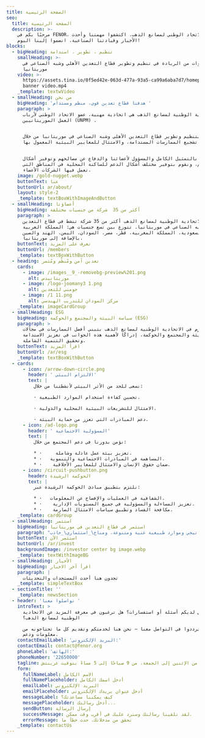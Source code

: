 ```yaml
---
title: الصفحة الرئيسية
seo:
  title: الصفحة الرئيسية
  description: >-
    مرحبًا بكم في FENOR، الاتحاد الوطني لمصانع الذهب. اكتشفوا مهمتنا وأحدث
    الأخبار وقيادتنا الصناعية. انضموا إلينا اليوم!
blocks:
  - bigHeading: تنظيم ، تطوير ، استدامة
    smallHeading: >-
      سنوات من الريادة في تنظيم وتطوير قطاع التعدين الأهلي وشبه الصناعي في
      موريتانيا
    video: >-
      https://assets.tina.io/0f5ed42e-063d-477a-93a5-ca99a6aba7d7/homepage
      banner video.mp4
    _template: textwVideo
  - smallHeading: من نحن
    bigHeading: 'هدفنا قطاع تعدين قوي، منظم ومستدام '
    paragraph: >
      الاتحادية الوطنية لمصانع الذهب هي اتحادية مهنية، عضو الاتحاد الوطني لأرباب
      العمل الموريتانيين (UNPM) .


      نسعى لتنظيم وتطوير قطاع التعدين الأهلي وشبه الصناعي في موريتانيا من خلال
      تشجيع الممارسات المستدامة، والامتثال للمعايير البيئية المعمول بها.


      نلتزم بالتمثيل الكامل والمسؤول لأعضائنا والدفاع عن مصالحهم وتوفير أشكال
      الدعم لهم، ونقوم بتوفير مختلف أشكال الدعم للساكنة المحلية في المناطق التي
      تعمل فيها الشركات الأعضاء.
    image: /gold-nugget.webp
    buttonText: عنا
    buttonUrl: ar/about/
    layout: style-2
    _template: textBoxWithImageAndButton
  - smallHeading: أعضاؤنا
    bigHeading: أكثر من 35  شركة من جنسيات مختلفة
    paragraph: >
      تضم الاتحادية الوطنية لمصانع الذهب أكثر من 35 شركة تنشط في قطاع التعدين
      الأهلي وشبه الصناعي في موريتانيا. تتوزع بين تسع جنسيات هي: المملكة العربية
      السعودية، المملكة المغربية، قطر، مصر، السودان، اليمن، الهند والصين
      بالإضافة إلى موريتانيا.
    buttonText: تعرف على المزيد
    buttonUrl: /members
    _template: textBoxWithButton
  - heading: تعدين آمن ومُنظَّم ومُثمر
    cards:
      - image: /images__9_-removebg-preview%201.png
        alt: موريتانيدس
      - image: /logo-joomany3 1.png
        alt: جومني للتعدين
      - image: /1 11.png
        alt: مركز السودان للتدريب الهندسي
    _template: imageCardGroup
  - smallHeading: ESG
    bigHeading: سياسة البيئة والمجتمع والحوكمة (ESG)
    paragraph: >
      نلتزم في الاتحادية الوطنية لمصانع الذهب بتبني أفضل الممارسات في مجالات:
      البيئة والمجتمع والحوكمة، إدراكًا لأهمية هذه الجوانب في تعزيز الاستدامة
      وتحقيق التنمية الشاملة.
    buttonText: اقرأ المزيد
    buttonUrl: /ar/esg
    _template: textBoxWithButton
  - cards:
      - icon: /arrow-down-circle.png
        header: ' الالتزام البيئي'
        text: |
          نسعى للحد من الأثر البيئي لأنشطتنا من خلال:

          · تحسين كفاءة استخدام الموارد الطبيعية.

          · الامتثال للتشريعات البيئية المحلية والدولية.

          · دعم المبادرات التي تعزز من حماية البيئة.
      - icon: /ad-logo.png
        header: ' المسؤولية الاجتماعية'
        text: |
          نؤمن بدورنا في دعم المجتمع من خلال:

          * ·     تعزيز بيئة عمل عادلة وشاملة.
          * ·   المساهمة في المبادرات الاجتماعية والتنموية.
          * ·    ضمان حقوق الإنسان والامتثال للمعايير الأخلاقية.
      - icon: /circuit-pushbutton.png
        header: الحوكمة الرشيدة
        text: |
          نلتزم بتطبيق مبادئ الحوكمة الرشيدة عبر:

          * ·   الشفافية في العمليات والإفصاح عن المعلومات.
          * ·    تعزيز المساءلة والمسؤولية في جميع المستويات الإدارية.
          * ·    مكافحة الفساد وتطبيق سياسات الامتثال الصارمة.
    _template: cardGroup
  - smallHeading: استثمر
    bigHeading: استثمر في قطاع التعدين في موريتانيا
    paragraph: "موقع استراتيجي وموارد طبيعية غنية ومتنوعة، ومناخ\_استثماري\_جاذب\n"
    buttonText: استثمر الآن
    buttonUrl: /ar/invest
    backgroundImage: /investor center bg image.webp
    _template: textWithImageBG
  - smallHeading: الأخبار
    bigHeading: اقرأ آخر الاخبار
    paragraph: |
      تجدون هنا أحدث المستجدات والتحديثات
    _template: simpleTextBox
  - sectionTitle: ''
    _template: newsSection
  - header: 'تواصلوا معنا '
    introText: >
      هل لديكم أسئلة أو استفسارات؟ هل ترغبون في معرفة المزيد عن الاتحادية
      الوطنية لمصانع الذهب؟

      لا تترددوا في التواصل معنا — نحن هنا لخدمتكم وتقديم كل ما تحتاجونه من
      معلومات ودعم.
    contactEmailLabel: 'البريد الإلكتروني:'
    contactEmail: contact@fenor.org
    phoneLabel: 'الهاتف:'
    phoneNumber: '22650000'
    tagline: متوفر من الإثنين إلى الجمعة، من 9 صباحًا إلى 5 مساءً بتوقيت غرينتش
    form:
      fullNameLabel: الاسم الكامل
      fullNamePlaceholder: أدخل اسمك الكامل
      emailLabel: البريد الإلكتروني
      emailPlaceholder: أدخل عنوان بريدك الإلكتروني
      messageLabel: كيف يمكننا مساعدتك؟
      messagePlaceholder: أدخل رسالتك...
      sendButton: إرسال الرسالة
      successMessage: لقد تلقينا رسالتك وسنرد عليك في أقرب وقت ممكن.
      errorMessage: تحقق من مدخلاتك، حدث خطأ ما
    _template: contactUs
---
```


